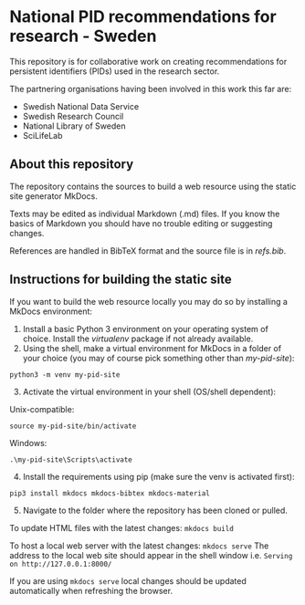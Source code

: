 # National PID recommendations for research - Sweden

This repository is for collaborative work on creating recommendations for persistent identifiers (PIDs)
used in the research sector.

The partnering organisations having been involved in this work this far are:
- Swedish National Data Service
- Swedish Research Council
- National Library of Sweden
- SciLifeLab

## About this repository

The repository contains the sources to build a web resource using the static site generator MkDocs.

Texts may be edited as individual Markdown (.md) files.
If you know the basics of Markdown you should have no trouble editing or suggesting changes.

References are handled in BibTeX format and the source file is in *refs.bib*.

## Instructions for building the static site

If you want to build the web resource locally you may do so by installing a MkDocs environment:

1. Install a basic Python 3 environment on your operating system of choice. Install the *virtualenv* package if not already available.
2. Using the shell, make a virtual environment for MkDocs in a folder of your choice (you may of course pick something other than *my-pid-site*):

`python3 -m venv my-pid-site`

3. Activate the virtual environment in your shell (OS/shell dependent):

Unix-compatible:

`source my-pid-site/bin/activate`

Windows:

`.\my-pid-site\Scripts\activate`

4. Install the requirements using pip (make sure the venv is activated first):

`pip3 install mkdocs mkdocs-bibtex mkdocs-material`

5. Navigate to the folder where the repository has been cloned or pulled.

To update HTML files with the latest changes:
`mkdocs build`

To host a local web server with the latest changes:
`mkdocs serve`
The address to the local web site should appear in the shell window i.e. `Serving on http://127.0.0.1:8000/`

If you are using `mkdocs serve` local changes should be updated automatically when refreshing the browser.